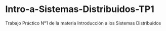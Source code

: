 # Intro-a-Sistemas-Distribuidos-TP1
Trabajo Práctico N°1 de la materia Introducción a los Sistemas Distribuidos
